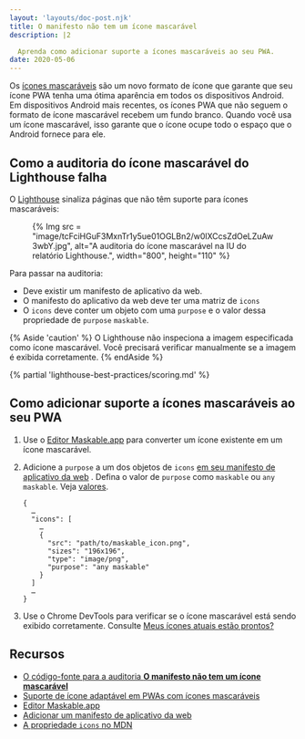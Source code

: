 ```yaml
---
layout: 'layouts/doc-post.njk'
title: O manifesto não tem um ícone mascarável
description: |2

  Aprenda como adicionar suporte a ícones mascaráveis ao seu PWA.
date: 2020-05-06
---
```


Os [ícones mascaráveis](https://web.dev/maskable-icon/) são um novo formato de ícone que garante que seu ícone PWA tenha uma ótima aparência em todos os dispositivos Android. Em dispositivos Android mais recentes, os ícones PWA que não seguem o formato de ícone mascarável recebem um fundo branco. Quando você usa um ícone mascarável, isso garante que o ícone ocupe todo o espaço que o Android fornece para ele.

## Como a auditoria do ícone mascarável do Lighthouse falha

O [Lighthouse](https://developers.google.com/web/tools/lighthouse/) sinaliza páginas que não têm suporte para ícones mascaráveis:

<figure>{% Img src = "image/tcFciHGuF3MxnTr1y5ue01OGLBn2/w0lXCcsZdOeLZuAw3wbY.jpg", alt="A auditoria do ícone mascarável na IU do relatório Lighthouse.", width="800", height="110" %}</figure>

Para passar na auditoria:

- Deve existir um manifesto de aplicativo da web.
- O manifesto do aplicativo da web deve ter uma matriz de `icons`
- O `icons` deve conter um objeto com uma `purpose` e o valor dessa propriedade de `purpose` `maskable`.

{% Aside 'caution' %} O Lighthouse não inspeciona a imagem especificada como ícone mascarável. Você precisará verificar manualmente se a imagem é exibida corretamente. {% endAside %}

{% partial 'lighthouse-best-practices/scoring.md' %}

## Como adicionar suporte a ícones mascaráveis ao seu PWA

1. Use o [Editor Maskable.app](https://maskable.app/editor) para converter um ícone existente em um ícone mascarável.

2. Adicione a `purpose` a um dos objetos de `icons` [em seu manifesto de aplicativo da web](https://web.dev/add-manifest/) . Defina o valor de `purpose` como `maskable` ou `any maskable`. Veja [valores](https://developer.mozilla.org/docs/Web/Manifest/icons#Values).

   ```json/8
   {
     …
     "icons": [
       …
       {
         "src": "path/to/maskable_icon.png",
         "sizes": "196x196",
         "type": "image/png",
         "purpose": "any maskable"
       }
     ]
     …
   }
   ```

3. Use o Chrome DevTools para verificar se o ícone mascarável está sendo exibido corretamente. Consulte [Meus ícones atuais estão prontos?](https://web.dev/maskable-icon/#are-my-current-icons-ready)

## Recursos

- [O código-fonte para a auditoria **O manifesto não tem um ícone mascarável**](https://github.com/GoogleChrome/lighthouse/blob/master/lighthouse-core/audits/maskable-icon.js)
- [Suporte de ícone adaptável em PWAs com ícones mascaráveis](https://web.dev/maskable-icon/)
- [Editor Maskable.app](https://maskable.app/editor)
- [Adicionar um manifesto de aplicativo da web](https://web.dev/add-manifest/)
- [A propriedade `icons` no MDN](https://developer.mozilla.org/docs/Web/Manifest/icons)
